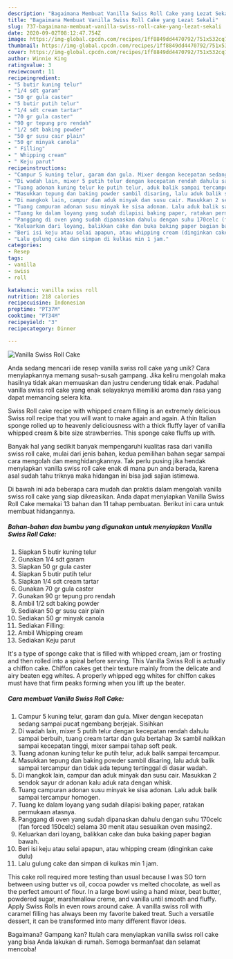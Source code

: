 ```yaml
---
description: "Bagaimana Membuat Vanilla Swiss Roll Cake yang Lezat Sekali"
title: "Bagaimana Membuat Vanilla Swiss Roll Cake yang Lezat Sekali"
slug: 737-bagaimana-membuat-vanilla-swiss-roll-cake-yang-lezat-sekali
date: 2020-09-02T08:12:47.754Z
image: https://img-global.cpcdn.com/recipes/1ff8849dd4470792/751x532cq70/vanilla-swiss-roll-cake-foto-resep-utama.jpg
thumbnail: https://img-global.cpcdn.com/recipes/1ff8849dd4470792/751x532cq70/vanilla-swiss-roll-cake-foto-resep-utama.jpg
cover: https://img-global.cpcdn.com/recipes/1ff8849dd4470792/751x532cq70/vanilla-swiss-roll-cake-foto-resep-utama.jpg
author: Winnie King
ratingvalue: 3
reviewcount: 11
recipeingredient:
- "5 butir kuning telur"
- "1/4 sdt garam"
- "50 gr gula caster"
- "5 butir putih telur"
- "1/4 sdt cream tartar"
- "70 gr gula caster"
- "90 gr tepung pro rendah"
- "1/2 sdt baking powder"
- "50 gr susu cair plain"
- "50 gr minyak canola"
- " Filling"
- " Whipping cream"
- " Keju parut"
recipeinstructions:
- "Campur 5 kuning telur, garam dan gula. Mixer dengan kecepatan sedang sampai pucat ngembang berjejak. Sisihkan"
- "Di wadah lain, mixer 5 putih telur dengan kecepatan rendah dahulu sampai berbuih, tuang cream tartar dan gula bertahap 3x sambil naikkan sampai kecepatan tinggi, mixer sampai tahap soft peak."
- "Tuang adonan kuning telur ke putih telur, aduk balik sampai tercampur."
- "Masukkan tepung dan baking powder sambil disaring, lalu aduk balik sampai tercampur dan tidak ada tepung tertinggal di dasar wadah."
- "Di mangkok lain, campur dan aduk minyak dan susu cair. Masukkan 2 sendok sayur dr adonan kalu aduk rata dengan whisk."
- "Tuang campuran adonan susu minyak ke sisa adonan. Lalu aduk balik sampai tercampur homogen."
- "Tuang ke dalam loyang yang sudah dilapisi baking paper, ratakan permukaan atasnya."
- "Panggang di oven yang sudah dipanaskan dahulu dengan suhu 170celc (fan forced 150celc) selama 30 menit atau sesuaikan oven masing2."
- "Keluarkan dari loyang, balikkan cake dan buka baking paper bagian bawah."
- "Beri isi keju atau selai apapun, atau whipping cream (dinginkan cake dulu)"
- "Lalu gulung cake dan simpan di kulkas min 1 jam."
categories:
- Resep
tags:
- vanilla
- swiss
- roll

katakunci: vanilla swiss roll 
nutrition: 218 calories
recipecuisine: Indonesian
preptime: "PT37M"
cooktime: "PT34M"
recipeyield: "3"
recipecategory: Dinner

---
```



![Vanilla Swiss Roll Cake](https://img-global.cpcdn.com/recipes/1ff8849dd4470792/751x532cq70/vanilla-swiss-roll-cake-foto-resep-utama.jpg)

Anda sedang mencari ide resep vanilla swiss roll cake yang unik? Cara menyiapkannya memang susah-susah gampang. Jika keliru mengolah maka hasilnya tidak akan memuaskan dan justru cenderung tidak enak. Padahal vanilla swiss roll cake yang enak selayaknya memiliki aroma dan rasa yang dapat memancing selera kita.

Swiss Roll cake recipe with whipped cream filling is an extremely delicious Swiss roll recipe that you will want to make again and again. A thin Italian sponge rolled up to heavenly deliciousness with a thick fluffy layer of vanilla whipped cream &amp; bite size strawberries. This sponge cake fluffs up with.

Banyak hal yang sedikit banyak mempengaruhi kualitas rasa dari vanilla swiss roll cake, mulai dari jenis bahan, kedua pemilihan bahan segar sampai cara mengolah dan menghidangkannya. Tak perlu pusing jika hendak menyiapkan vanilla swiss roll cake enak di mana pun anda berada, karena asal sudah tahu triknya maka hidangan ini bisa jadi sajian istimewa.


Di bawah ini ada beberapa cara mudah dan praktis dalam mengolah vanilla swiss roll cake yang siap dikreasikan. Anda dapat menyiapkan Vanilla Swiss Roll Cake memakai 13 bahan dan 11 tahap pembuatan. Berikut ini cara untuk membuat hidangannya.

<!--inarticleads1-->

##### Bahan-bahan dan bumbu yang digunakan untuk menyiapkan Vanilla Swiss Roll Cake:

1. Siapkan 5 butir kuning telur
1. Gunakan 1/4 sdt garam
1. Siapkan 50 gr gula caster
1. Siapkan 5 butir putih telur
1. Siapkan 1/4 sdt cream tartar
1. Gunakan 70 gr gula caster
1. Gunakan 90 gr tepung pro rendah
1. Ambil 1/2 sdt baking powder
1. Sediakan 50 gr susu cair plain
1. Sediakan 50 gr minyak canola
1. Sediakan  Filling:
1. Ambil  Whipping cream
1. Sediakan  Keju parut


It&#39;s a type of sponge cake that is filled with whipped cream, jam or frosting and then rolled into a spiral before serving. This Vanilla Swiss Roll is actually a chiffon cake. Chiffon cakes get their texture mainly from the delicate and airy beaten egg whites. A properly whipped egg whites for chiffon cakes must have that firm peaks forming when you lift up the beater. 

<!--inarticleads2-->

##### Cara membuat Vanilla Swiss Roll Cake:

1. Campur 5 kuning telur, garam dan gula. Mixer dengan kecepatan sedang sampai pucat ngembang berjejak. Sisihkan
1. Di wadah lain, mixer 5 putih telur dengan kecepatan rendah dahulu sampai berbuih, tuang cream tartar dan gula bertahap 3x sambil naikkan sampai kecepatan tinggi, mixer sampai tahap soft peak.
1. Tuang adonan kuning telur ke putih telur, aduk balik sampai tercampur.
1. Masukkan tepung dan baking powder sambil disaring, lalu aduk balik sampai tercampur dan tidak ada tepung tertinggal di dasar wadah.
1. Di mangkok lain, campur dan aduk minyak dan susu cair. Masukkan 2 sendok sayur dr adonan kalu aduk rata dengan whisk.
1. Tuang campuran adonan susu minyak ke sisa adonan. Lalu aduk balik sampai tercampur homogen.
1. Tuang ke dalam loyang yang sudah dilapisi baking paper, ratakan permukaan atasnya.
1. Panggang di oven yang sudah dipanaskan dahulu dengan suhu 170celc (fan forced 150celc) selama 30 menit atau sesuaikan oven masing2.
1. Keluarkan dari loyang, balikkan cake dan buka baking paper bagian bawah.
1. Beri isi keju atau selai apapun, atau whipping cream (dinginkan cake dulu)
1. Lalu gulung cake dan simpan di kulkas min 1 jam.


This cake roll required more testing than usual because I was SO torn between using butter vs oil, cocoa powder vs melted chocolate, as well as the perfect amount of flour. In a large bowl using a hand mixer, beat butter, powdered sugar, marshmallow creme, and vanilla until smooth and fluffy. Apply Swiss Rolls in even rows around cake. A vanilla swiss roll with caramel filling has always been my favorite baked treat. Such a versatile dessert, it can be transformed into many different flavor ideas. 

Bagaimana? Gampang kan? Itulah cara menyiapkan vanilla swiss roll cake yang bisa Anda lakukan di rumah. Semoga bermanfaat dan selamat mencoba!
